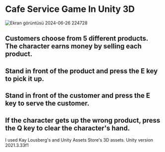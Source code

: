 # **Cafe Service Game In Unity 3D**

![Ekran görüntüsü 2024-06-26 224728](https://github.com/isknergis/cafee1/assets/152815776/6d7f2e70-dffd-4b56-8290-266c814aae20)

## Customers choose from 5 different products. The character earns money by selling each product.
## Stand in front of the product and press the E key to pick it up.
## Stand in front of the customer and press the E key to serve the customer.
## If the character gets up the wrong product, press the Q key to clear the character's hand.



I used Kay Lousberg's and Unity Assets Store's 3D assets.
Unity version 2021.3.33f1

